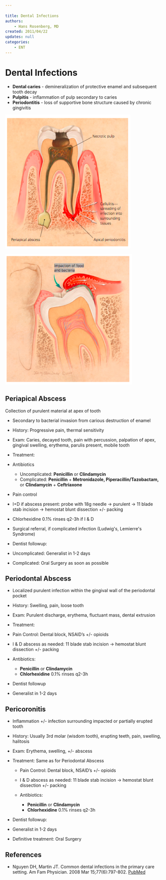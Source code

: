 ```yaml
---

title: Dental Infections
authors:
    - Hans Rosenberg, MD
created: 2011/04/22
updates: null
categories:
    - ENT
---
```


# Dental Infections

- **Dental caries** - demineralization of protective enamel and subsequent tooth decay
- **Pulpitis** - inflammation of pulp secondary to caries
- **Periodontitis** - loss of supportive bone structure caused by chronic gingivitis

![](image-1.png)

![](image-2.png)

## Periapical Abscess

Collection of purulent material at apex of tooth

- Secondary to bacterial invasion from carious destruction of enamel
- History: Progressive pain, thermal sensitivity
- Exam: Caries, decayed tooth, pain with percussion, palpation of apex, gingival swelling, erythema, parulis present, mobile tooth
- Treatment:

- Antibiotics

  - Uncomplicated: **<span class="drug">Penicillin</span>** or **<span class="drug">Clindamycin</span>**
  - Complicated: **<span class="drug">Penicillin</span>** + **<span class="drug">Metronidazole</span>, Piperacillin/Tazobactam,** or **<span class="drug">Clindamycin</span>** + **<span class="drug">Ceftriaxone</span>**

- Pain control
- I+D if abscess present: probe with 18g needle → purulent → 11 blade stab incision → hemostat blunt dissection +/- packing
- <span class="drug">Chlorhexidine</span> 0.1% rinses q2-3h if I & D
- Surgical referral, if complicated infection (Ludwig's, Lemierre's Syndrome)

- Dentist followup:

- Uncomplicated: Generalist in 1-2 days
- Complicated: Oral Surgery as soon as possible

## Periodontal Abscess

- Localized purulent infection within the gingival wall of the periodontal pocket
- History: Swelling, pain, loose tooth
- Exam: Purulent discharge, erythema, fluctuant mass, dental extrusion
- Treatment:

- Pain Control: Dental block, NSAID’s +/- opioids
- I & D abscess as needed: 11 blade stab incision → hemostat blunt dissection +/- packing
- Antibiotics:

  - **<span class="drug">Penicillin</span>** or **<span class="drug">Clindamycin</span>**
  - **<span class="drug">Chlorhexidine</span>** 0.1% rinses q2-3h

- Dentist followup
- Generalist in 1-2 days

## Pericoronitis

- Inflammation +/- infection surrounding impacted or partially erupted tooth
- History: Usually 3rd molar (wisdom tooth), erupting teeth, pain, swelling, halitosis
- Exam: Erythema, swelling, +/- abscess
- Treatment: Same as for Periodontal Abscess

  - Pain Control: Dental block, NSAID’s +/- opioids
  - I & D abscess as needed: 11 blade stab incision → hemostat blunt dissection +/- packing
  - Antibiotics:

    - **<span class="drug">Penicillin</span>** or **<span class="drug">Clindamycin</span>**
    - **<span class="drug">Chlorhexidine</span>** 0.1% rinses q2-3h

- Dentist followup: 
- Generalist in 1-2 days

- Definitive treatment: Oral Surgery

## References

- Nguyen DH, Martin JT. Common dental infections in the primary care setting. Am Fam Physician. 2008 Mar 15;77(6):797-802. [PubMed](https://www.ncbi.nlm.nih.gov/pubmed/?term=18386594)
